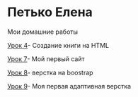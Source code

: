 # Петько Елена
Мои домашние работы

[Урок 4](eapetko.github.io/lesson_4 "Своя книга")- Создание книги на HTML

[Урок 7](eapetko.github.io/lesson_7 "Сайт заработка")- Мой первый сайт

[Урок 8](eapetko.github.io/lesson_8 "Наши преимущества")- верстка на boostrap

[Урок 9](eapetko.github.io/lesson_9 "Заработай миллион")- Моя первая адаптивная верстка
